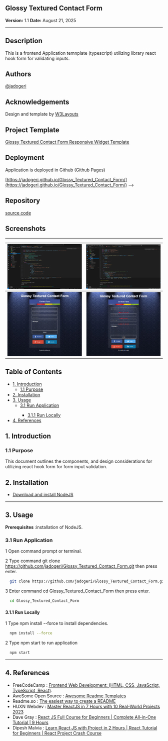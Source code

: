 ## **Glossy Textured Contact Form**

**Version:** 1.1
**Date:** August 21, 2025

---

## Description

This is a frontend Application temnplate (typescript) utilizing library react hook form for validating inputs.

## Authors

[@jadogeri](https://www.github.com/jadogeri)

## Acknowledgements

Design and template by [W3Layouts](https://w3layouts.com/)

## Project Template

[Glossy Textured Contact Form Responsive Widget Template](https://w3layouts.com/glossy-textured-contact-form-responsive-widget-template/)

## Deployment

Application is deployed in Github (Github Pages)

 [https://jadogeri.github.io/Glossy_Textured_Contact_Form/](https://jadogeri.github.io/Glossy_Textured_Contact_Form/)
 -->

## Repository

[source code ](https://github.com/jadogeri/Glossy_Textured_Contact_Form)

## Screenshots
-------------------------------------------------------------------------------------------------
| ![Screenshot 1](assets/images/screenshot1.png) | ![Screenshot 1](assets/images/screenshot2.png) |
| -------------------------------------------- | -------------------------------------------- |
| ![Screenshot 1](assets/images/screenshot3.png) | ![Screenshot 1](assets/images/screenshot4.png) |

## Table of Contents

<ul>
    <li><a href="#1-introduction">1. Introduction</a>
        <ul>
            <li><a href="#11-purpose">1.1 Purpose</a> </li>
        </ul>
    </li>
    <li><a href="#5-installation">2. Installation</a> </li>
    <li><a href="#6-usage">3. Usage</a>
        <ul>
            <li><a href="#61-run-application">3.1 Run Application</a> </li>
            <ul>
              <li><a href="#611-run-locally">3.1.1 Run Locally</a> </li>
            </ul>
        </ul>
    </li>
    <li><a href="#10-references">4. References</a> </li>
</ul>


## **1. Introduction**

### **1.1 Purpose**

This document outlines the components, and design considerations for utilizing react hook form for form input validation.

## **2. Installation**

* [Download and install NodeJS](https://nodejs.org/en/download)

---

## **3. Usage**

**Prerequisites** :installation of NodeJS.

### **3.1 Run Application**

1 Open command prompt or terminal.

2 Type command git clone https://github.com/jadogeri/Glossy_Textured_Contact_Form.git then press enter.

```bash
  git clone https://github.com/jadogeri/Glossy_Textured_Contact_Form.git
```

3 Enter command cd Glossy_Textured_Contact_Form then press enter.

```bash
  cd Glossy_Textured_Contact_Form
```

#### **3.1.1 Run Locally**

1 Type npm install --force to install dependencies.

```bash
  npm install --force
```

2 Type npm start to run application

```bash
  npm start
```
---

## **4. References**

* FreeCodeCamp : [Frontend Web Development: (HTML, CSS, JavaScript, TypeScript, React)](https://www.youtube.com/watch?v=MsnQ5uepIa).
* AweSome Open Source : [Awesome Readme Templates](https://awesomeopensource.com/project/elangosundar/awesome-README-templates)
* Readme.so : [The easiest way to create a README](https://readme.so/)
* HUXN Webdev : [Master ReactJS in 7 Hours with 10 Real-World Projects 2023](https://www.youtube.com/watch?v=XrwsMN2IWnE/)
* Dave Gray : [React JS Full Course for Beginners | Complete All-in-One Tutorial | 9 Hours](https://www.youtube.com/watch?v=RVFAyFWO4go/)
* Dipesh Malvia : [Learn React JS with Project in 2 Hours | React Tutorial for Beginners | React Project Crash Course](https://www.youtube.com/watch?v=0riHps91AzE/)